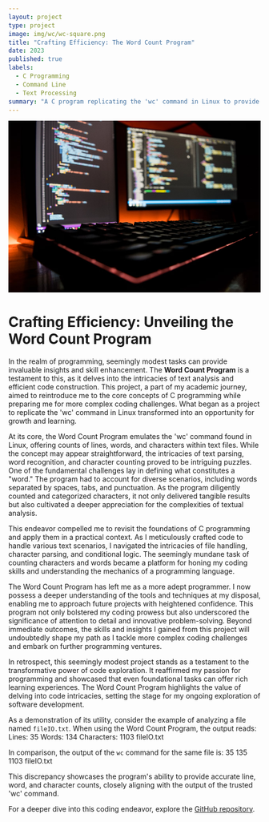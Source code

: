 ```yaml
---
layout: project
type: project
image: img/wc/wc-square.png
title: "Crafting Efficiency: The Word Count Program"
date: 2023
published: true
labels:
  - C Programming
  - Command Line
  - Text Processing
summary: "A C program replicating the 'wc' command in Linux to provide line, word, and character counts for files."
---
```


<img class="img-fluid" src="../img/wc/wc.png">

# Crafting Efficiency: Unveiling the Word Count Program

In the realm of programming, seemingly modest tasks can provide invaluable insights and skill enhancement. The **Word Count Program** is a testament to this, as it delves into the intricacies of text analysis and efficient code construction. This project, a part of my academic journey, aimed to reintroduce me to the core concepts of C programming while preparing me for more complex coding challenges. What began as a project to replicate the 'wc' command in Linux transformed into an opportunity for growth and learning.

At its core, the Word Count Program emulates the 'wc' command found in Linux, offering counts of lines, words, and characters within text files. While the concept may appear straightforward, the intricacies of text parsing, word recognition, and character counting proved to be intriguing puzzles. One of the fundamental challenges lay in defining what constitutes a "word." The program had to account for diverse scenarios, including words separated by spaces, tabs, and punctuation. As the program diligently counted and categorized characters, it not only delivered tangible results but also cultivated a deeper appreciation for the complexities of textual analysis.

This endeavor compelled me to revisit the foundations of C programming and apply them in a practical context. As I meticulously crafted code to handle various text scenarios, I navigated the intricacies of file handling, character parsing, and conditional logic. The seemingly mundane task of counting characters and words became a platform for honing my coding skills and understanding the mechanics of a programming language.

The Word Count Program has left me as a more adept programmer. I now possess a deeper understanding of the tools and techniques at my disposal, enabling me to approach future projects with heightened confidence. This program not only bolstered my coding prowess but also underscored the significance of attention to detail and innovative problem-solving. Beyond immediate outcomes, the skills and insights I gained from this project will undoubtedly shape my path as I tackle more complex coding challenges and embark on further programming ventures.

In retrospect, this seemingly modest project stands as a testament to the transformative power of code exploration. It reaffirmed my passion for programming and showcased that even foundational tasks can offer rich learning experiences. The Word Count Program highlights the value of delving into code intricacies, setting the stage for my ongoing exploration of software development.

As a demonstration of its utility, consider the example of analyzing a file named `fileIO.txt`. When using the Word Count Program, the output reads: Lines: 35 Words: 134 Characters: 1103 fileIO.txt

In comparison, the output of the `wc` command for the same file is: 35 135 1103 fileIO.txt

This discrepancy showcases the program's ability to provide accurate line, word, and character counts, closely aligning with the output of the trusted 'wc' command.

For a deeper dive into this coding endeavor, explore the [GitHub repository](https://github.com/ThanhLy1/wordcount).
